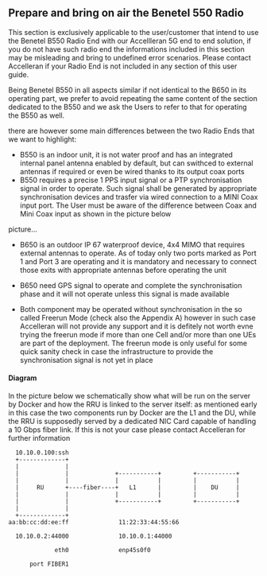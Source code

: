 
## Prepare and bring on air the Benetel 550 Radio

This section is exclusively applicable to the user/customer that intend to use the Benetel B550 Radio End with our Accellleran 5G end to end solution, if you do not have such radio end the informations included in this section may be misleading and bring to undefined error scenarios. Please contact Accelleran if your Radio End is not included in any section of this user guide.

Being Benetel B550 in all aspects similar if not identical to the B650 in its operating part, we prefer to avoid repeating the same content of the section dedicated to the B550 and we ask the Users to refer to that for operating the B550 as well.

there are however some main differences between the two Radio Ends that we want to highlight:

- B550 is an indoor unit, it is not water proof and has an integrated internal panel antenna enabled by default, but can swithced to external antennas if required or even be wired thanks to its output coax ports
- B550 requires a precise 1 PPS input signal or a PTP synchronisation signal in order to operate. Such signal shall be generated by appropriate synchronisation devices and trasfer via wired connection to a MINI Coax input port. The User must be aware of the difference between Coax and Mini Coax input as shown in the picture below

picture...

- B650 is an outdoor IP 67 waterproof device, 4x4 MIMO that requires external antennas to operate. As of today only two ports marked as Port 1 and Port 3 are operating and it is mandatory and necessary to connect those exits with appropriate antennas before operating the unit
- B650 need GPS signal to operate and complete the synchronisation phase and it will not operate unless this signal is made available

- Both component may be operated without synchronisation in the so called Freerun Mode (check also the Appendix A) however in such case Accelleran will not provide any support and it is defitely not worth evne trying the freerun mode if more than one Cell and/or more than one UEs are part of the deployment. The freerun mode is only useful for some quick sanity check in case the infrastructure to provide the synchronisation signal is not yet in place

#### Diagram

In the picture below we schematically show what will be run on the server by Docker and how the RRU is linked to the server itself: as mentioned early in this case the two components run by Docker are the L1 and the DU, while the RRU is supposedly served by a dedicated NIC Card capable of handling a 10 Gbps fiber link. If this is not your case please contact Accelleran for further information 

```
  10.10.0.100:ssh
  +-------------+
  |             |
  |             |             +-----------+         +-----------+
  |             |             |           |         |           |
  |     RU      +----fiber----+   L1      |         |    DU     |
  |             |             |           |         |           |
  |             |             +-----------+         +-----------+
  |             |
  +-------------+
aa:bb:cc:dd:ee:ff              11:22:33:44:55:66

  10.10.0.2:44000              10.10.0.1:44000

             eth0              enp45s0f0

      port FIBER1
```
